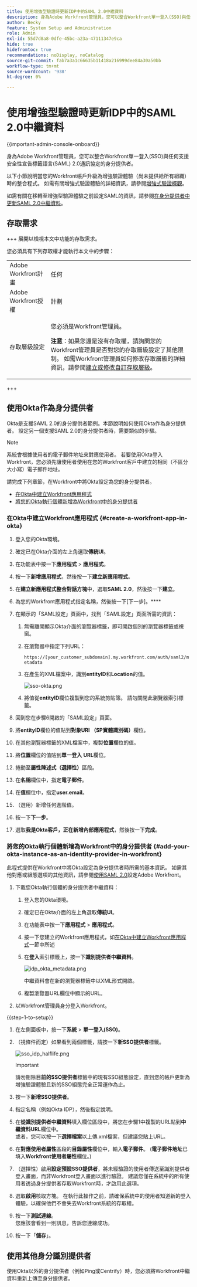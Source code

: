 ```yaml
---
title: 使用增強型驗證時更新IDP中的SAML 2.0中繼資料
description: 身為Adobe Workfront管理員，您可以整合Workfront單一登入(SSO)與任何支援安全性宣告標籤語言(SAML) 2.0通訊協定的身分提供者。
author: Becky
feature: System Setup and Administration
role: Admin
exl-id: 55d7d8a8-0dfe-45bc-a23a-47111347e9ca
hide: true
hidefromtoc: true
recommendations: noDisplay, noCatalog
source-git-commit: fab7a3a1c66635b11418a216999dee84a30a50bb
workflow-type: tm+mt
source-wordcount: '938'
ht-degree: 0%

---
```


# 使用增強型驗證時更新IDP中的SAML 2.0中繼資料

<!-- enhanced authentication is no longer available for workfront customers -->

{{important-admin-console-onboard}}

身為Adobe Workfront管理員，您可以整合Workfront單一登入(SSO)與任何支援安全性宣告標籤語言(SAML) 2.0通訊協定的身分提供者。

以下小節說明當您的Workfront帳戶升級為增強驗證體驗（尚未提供給所有組織）時的整合程式。 如需有關增強式驗證體驗的詳細資訊，請參閱[增強式驗證概觀](../../../administration-and-setup/manage-workfront/security/get-started-enhanced-authentication.md)。

如需有關在移轉至增強型驗證體驗之前設定SAML的資訊，請參閱[在身分提供者中更新SAML 2.0中繼資料](../../../administration-and-setup/add-users/single-sign-on/update-saml-2-metadata-ip.md)。


## 存取需求

+++ 展開以檢視本文中功能的存取需求。

您必須具有下列存取權才能執行本文中的步驟：

<table style="table-layout:auto"> 
 <col> 
 <col> 
 <tbody> 
  <tr> 
   <td role="rowheader">Adobe Workfront計畫</td> 
   <td>任何</td> 
  </tr> 
  <tr> 
   <td role="rowheader">Adobe Workfront授權</td> 
   <td>計劃</td> 
  </tr> 
  <tr> 
   <td role="rowheader">存取層級設定</td> 
   <td> <p>您必須是Workfront管理員。</p> <p><b>注意</b>：如果您還是沒有存取權，請詢問您的Workfront管理員是否對您的存取層級設定了其他限制。 如需Workfront管理員如何修改存取層級的詳細資訊，請參閱<a href="../../../administration-and-setup/add-users/configure-and-grant-access/create-modify-access-levels.md" class="MCXref xref">建立或修改自訂存取層級</a>。</p> </td> 
  </tr> 
 </tbody> 
</table>

+++

## 使用Okta作為身分提供者

Okta是支援SAML 2.0的身分提供者範例。本節說明如何使用Okta作為身分提供者。 設定另一個支援SAML 2.0的身分提供者時，需要類似的步驟。

>[!NOTE]
>
>系統會根據使用者的電子郵件地址來對應使用者。 若要使用Okta登入Workfront，您必須先讓使用者使用在您的Workfront客戶中建立的相同（不區分大小寫）電子郵件地址。

請完成下列章節，在Workfront中將Okta設定為您的身分提供者。

* [在Okta中建立Workfront應用程式](#create-a-workfront-app-in-okta)
* [將您的Okta執行個體新增為Workfront中的身分提供者](#add-your-okta-instance-as-an-identity-provider-in-workfront)

### 在Okta中建立Workfront應用程式 {#create-a-workfront-app-in-okta}

1. 登入您的Okta環境。
1. 確定已在Okta介面的左上角選取&#x200B;**傳統UI**。
1. 在功能表中按一下&#x200B;**應用程式** > **應用程式**。

1. 按一下&#x200B;**新增應用程式**，然後按一下&#x200B;**建立新應用程式**。

1. 在&#x200B;**建立新應用程式整合對話方塊**&#x200B;中，選取&#x200B;**SAML 2.0**，然後按一下&#x200B;**建立**。

1. 為您的Workfront應用程式指定名稱，然後按一下[下一步]。****
1. 在顯示的「SAML設定」頁面中，找到「SAML設定」頁面所需的資訊：

   1. 無需離開顯示Okta介面的瀏覽器標籤，即可開啟個別的瀏覽器標籤或視窗。
   1. 在瀏覽器中指定下列URL：

      `https://[your_customer_subdomain].my.workfront.com/auth/saml2/metadata`

   1. 在產生的XML檔案中，識別&#x200B;**entityID**&#x200B;和&#x200B;**Location**&#x200B;的值。

      ![sso-okta.png](assets/sso-okta.png)

   1. 將值從&#x200B;**entityID**&#x200B;欄位複製到您的系統剪貼簿。 請勿關閉此瀏覽器索引標籤。

1. 回到您在步驟6開啟的「SAML設定」頁面。
1. 將&#x200B;**entityID**&#x200B;欄位的值貼到&#x200B;**對象URI （SP實體識別碼）**&#x200B;欄位。

1. 在其他瀏覽器標籤的XML檔案中，複製&#x200B;**位置**&#x200B;欄位的值。
1. 將&#x200B;**位置**&#x200B;欄位的值貼到&#x200B;**單一登入** **URL**&#x200B;欄位。

1. 捲動至&#x200B;**屬性陳述式（選擇性）**&#x200B;區段。
1. 在&#x200B;**名稱**&#x200B;欄位中，指定&#x200B;**電子郵件**。

1. 在&#x200B;**值**&#x200B;欄位中，指定&#x200B;**user.email**。

1. （選用）新增任何進階值。
1. 按一下&#x200B;**下一步**。
1. 選取&#x200B;**我是Okta客戶，正在新增內部應用程式**，然後按一下&#x200B;**完成**。

### 將您的Okta執行個體新增為Workfront中的身分提供者 {#add-your-okta-instance-as-an-identity-provider-in-workfront}

此程式提供在Workfront中將Okta設定為身分提供者時所需的基本資訊。 如需其他對應或組態選項的其他資訊，請參閱[使用SAML 2.0](../../../administration-and-setup/add-users/single-sign-on/configure-workfront-saml-2.md)設定Adobe Workfront。

1. 下載您Okta執行個體的身分提供者中繼資料：

   1. 登入您的Okta環境。
   1. 確定已在Okta介面的左上角選取&#x200B;**傳統UI**。
   1. 在功能表中按一下&#x200B;**應用程式** > **應用程式**。

   1. 按一下您建立的Workfront應用程式，如[在Okta中建立Workfront應用程式](#create-a-workfront-app-in-okta)一節中所述
   1. 在&#x200B;**登入**&#x200B;索引標籤上，按一下&#x200B;**識別提供者中繼資料**。

      ![idp_okta_metadata.png](assets/idp-okta-metadata.png)

      中繼資料會在新的瀏覽器標籤中以XML形式開啟。

   1. 複製瀏覽器URL欄位中顯示的URL。

1. 以Workfront管理員身分登入Workfront。

{{step-1-to-setup}}

1. 在左側面板中，按一下&#x200B;**系統** > **單一登入(SSO)**。

1. （視條件而定）如果看到兩個標籤，請按一下&#x200B;**新SSO提供者**&#x200B;標籤。

   ![sso_idp_halflife.png](assets/sso-idp-halflife-350x234.png)

   >[!IMPORTANT]
   >
   >請勿刪除&#x200B;**目前的SSO提供者**&#x200B;標籤中的現有SSO組態設定，直到您的帳戶更新為增強驗證體驗且新的SSO組態完全正常運作為止。

1. 按一下&#x200B;**新增SSO提供者**。
1. 指定名稱（例如Okta IDP），然後指定說明。
1. 在&#x200B;**從識別提供者中繼資料**&#x200B;填入欄位區段中，將您在步驟1中複製的URL貼到&#x200B;**中繼資料URL**&#x200B;欄位中。\
   或者，您可以按一下&#x200B;**選擇檔案**&#x200B;以上傳.xml檔案，但建議您貼上URL。

1. 在&#x200B;**對應使用者屬性**&#x200B;區段的&#x200B;**目錄屬性**&#x200B;欄位中，輸入&#x200B;**電子郵件**。 (**電子郵件地址**&#x200B;已填入&#x200B;**Workfront使用者屬性**&#x200B;欄位。)

1. （選擇性）啟用&#x200B;**設定預設SSO提供者**，將未經驗證的使用者傳送至識別提供者登入畫面，而非Workfront登入畫面以進行驗證。 建議您僅在系統中的所有使用者透過身分提供者存取Workfront時，才啟用此選項。
1. 選取&#x200B;**啟用**&#x200B;核取方塊。 在執行此操作之前，請確保系統中的使用者知道新的登入體驗，以確保他們不會失去Workfront系統的存取權。
1. 按一下&#x200B;**測試連線**。\
   您應該會看到一則訊息，告訴您連線成功。

1. 按一下「**儲存**」。

## 使用其他身分識別提供者

使用Okta以外的身分提供者（例如Ping或Centrify）時，您必須將Workfront中繼資料重新上傳至身分提供者。
